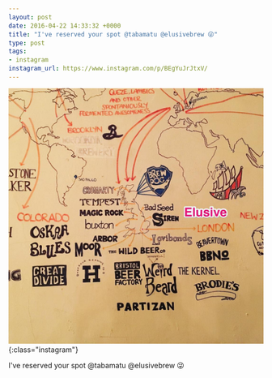 ```yaml
---
layout: post
date: 2016-04-22 14:33:32 +0000
title: "I've reserved your spot @tabamatu @elusivebrew 😜"
type: post
tags:
- instagram
instagram_url: https://www.instagram.com/p/BEgYuJrJtxV/
---
```


![Instagram - BEgYuJrJtxV](/assets/BEgYuJrJtxV.jpg){:class="instagram"}

I've reserved your spot @tabamatu @elusivebrew 😜

